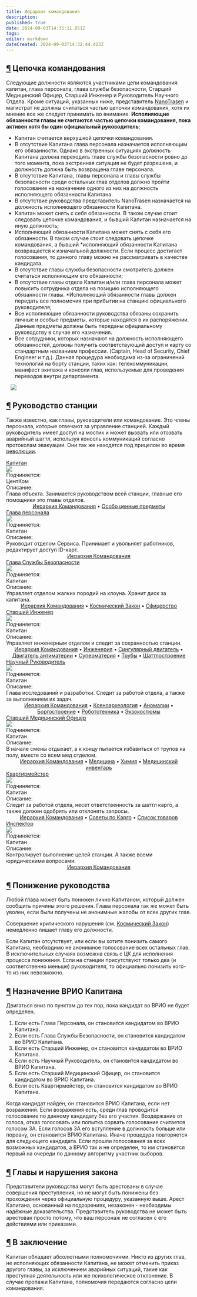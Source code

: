 ```yaml
---
title: Иерархия командования
description: 
published: true
date: 2024-09-03T14:35:11.851Z
tags: 
editor: markdown
dateCreated: 2024-09-03T14:32:44.423Z
---
```


<h2 id="цепочка-командования" class="toc-header"><a class="toc-anchor" href="#цепочка-командования">¶</a> Цепочка командования</h2>
<p>Следующие должности являются участниками цепи командования: капитан, глава персонала, глава службы безопасности, Старший Медицинский Офицер, Старший Инженер и Руководитель Научного Отдела. Кроме ситуаций, указанных ниже, представитель <a href="/backstory" class="is-internal-link is-valid-page">NanoTrasen</a> и магистрат не должны считаться частью цепочки командования, хотя их мнение все же следует принимать во внимание. <strong>Исполняющие обязанности главы не считаются частью цепочки командования, пока активен хотя бы один официальный руководитель</strong>;</p>
<ul>
  <li>Капитан считается верхушкой цепочки командования.</li>
  <li>В отсутствие Капитана глава персонала назначается исполняющим его обязанности. Однако в экстренных ситуациях должность Капитана должна переходить главе службы безопасности ровно до того момента, пока экстренная ситуация не будет разрешена, и должность должна быть возвращена главе персонала.</li>
  <li>В отсутствие Капитана, главы персонала и главы службы безопасности среди остальных глав отделов должно пройти голосование на назначение одного из них на должность исполняющего обязанности Капитана.</li>
  <li>В отсутствие руководства представитель NanoTrasen назначается на должность исполняющего обязанности Капитана.</li>
  <li>Капитан может снять с себя обязанности. В таком случае стоит следовать цепочке командования, и бывший Капитан назначается на иную должность;</li>
  <li>Исполняющий обязанности Капитана может снять с себя его обязанности. В таком случае стоит следовать цепочке командования, а бывший *исполняющий обязанности Капитана возвращается к изначальной должности. Если процесс достигает голосования, то данного главу можно не рассматривать в качестве кандидата.</li>
  <li>В отсутствие главы службы безопасности смотритель должен считаться исполняющим его обязанности;</li>
  <li>В отсутствие главы отдела Капитан и/или глава персонала может повысить сотрудника отдела на позицию исполняющего обязанности главы. *Исполняющий обязанности главы должен передать все полномочия при прибытии на станцию официального руководителя;</li>
  <li>Все исполняющие обязанности руководства обязаны сохранить личные и особые предметы, которые находятся в их распоряжении. Данные предметы должны быть переданы официальному руководству в случае его назначения.</li>
  <li>Все сотрудники, которых назначают на должность исполняющего обязанностей, должны получить соответствующий доступ и карту со стандартным названием профессии. (Captain, Head of Security, Chief Engineer и т.д.). Данная процедура необходима из-за ограничений технологий на борту станции, таких как: телекоммуникации, манифест экипажа и консоли глав, используемые для проведения переводов внутри департамента.</li>
</ul><div>

</div><div style="overflow-x: auto; margin: 12px"><img src="/guides/hierarchyofcommand/hierarchy_ss15.png" style="min-width:900px"></div>
<h2 id="руководство-станции" class="toc-header"><a class="toc-anchor" href="#руководство-станции">¶</a> Руководство станции</h2>
<p>Также известно, как главы, руководители или командование. Это члены персонала, которые отвечают за управление станцией. Каждый руководитель имеет доступ на мостик и может вызвать или отозвать аварийный шаттл, используя консоль коммуникаций согласно протоколам эвакуации. Они так же находятся под прицелом во время <a href="/roles/revolution" class="is-internal-link is-valid-page">революции</a>.</p><div>

</div><div class="rolescontainer">

  <div class="role">
    <div class="rolename"><a href="/roles/captain" class="custom-link is-internal-link is-valid-page">Капитан</a></div>
    <div class="roleimg"><img src="/roles/captain.png"></div>
    <div class="roleheadlabel">Подчиняется:</div>
    <div class="rolehead">ЦентКом</div>
    <div class="roledesclabel">Описание:</div>  
    <div class="roledesc">Глава объекта. Занимается руководством всей станции, главные его помощники это главы отделов.<br> <center><a href="/guides/hierarchyofcommand" title="Иерархия Командования" class="is-internal-link is-valid-page">Иерархия Командования</a> • <a href="/guides/especiallyvaluableitems" title="Особо ценные предметы" class="is-internal-link is-valid-page">Особо ценные предметы</a></center></div>  
  </div>
</div><div>

</div><div class="rolescontainer">

  <div class="role">
    <div class="rolename"><a href="/roles/headofpersonnel" class="custom-link is-internal-link is-valid-page">Глава персонала</a></div>
    <div class="roleimg"><img src="/roles/headofpersonnel.png"></div>
    <div class="roleheadlabel">Подчиняется:</div>
    <div class="rolehead">Капитан</div>
    <div class="roledesclabel">Описание:</div>  
    <div class="roledesc">Руководит отделом Сервиса. Принимает и увольняет работников, редактирует доступ ID-карт.<br> <center><a href="/guides/hierarchyofcommand" title="Иерархия Командования" class="is-internal-link is-valid-page">Иерархия Командования</a></center></div>  
  </div>    

  <div class="role">
    <div class="rolename"><a href="/roles/headofsecurity" class="custom-link is-internal-link is-valid-page">Глава Службы Безопасности</a></div>
    <div class="roleimg"><img src="/roles/headofsecurity.png"></div>
    <div class="roleheadlabel">Подчиняется:</div>
    <div class="rolehead">Капитан</div>
    <div class="roledesclabel">Описание:</div>  
    <div class="roledesc">Управляет отделом жалких породий на клоуна. Хранит диск за капитана.<br> <center><a href="/guides/hierarchyofcommand" class="is-internal-link is-valid-page">Иерархия Командования</a> • <a href="/spacelaw" class="is-internal-link is-valid-page">Космический Закон</a> • <a href="/guides/officership" class="is-internal-link is-valid-page">Офицерство</a></center></div>  
  </div>

  <div class="role">
    <div class="rolename"><a href="/roles/chiefengineer" class="custom-link is-internal-link is-valid-page">Старший Инженер</a></div>
    <div class="roleimg"><img src="/roles/chiefengineer.png"></div>
    <div class="roleheadlabel">Подчиняется:</div>
    <div class="rolehead">Капитан</div>
    <div class="roledesclabel">Описание:</div>  
    <div class="roledesc">Управляет инженерным отделом и следит за сохранностью станции.<br> <center><a href="/guides/hierarchyofcommand" class="is-internal-link is-valid-page">Иерархия Командования</a> • <a href="/guides/engineering" title="Инженерия" class="is-internal-link is-valid-page">Инженерия</a> • <a href="/guides/singularengine" title="Сингулярный двигатель" class="is-internal-link is-valid-page">Сингулярный двигатель</a> • <a href="/guides/antimatterengine" title="Двигатель антиматерии" class="is-internal-link is-valid-page">Двигатель антиматерии</a> • <a href="/guides/supermatter" title="Суперматерия" class="is-internal-link is-valid-page">Суперматерия</a> • <a href="/guides/pipes" title="Трубы" class="is-internal-link is-valid-page">Трубы</a> • <a href="/guides/shuttlebuilding" title="Шаттлостроение" class="is-internal-link is-valid-page">Шаттлостроение</a></center></div>  
  </div>

  <div class="role">
    <div class="rolename"><a href="/roles/researchdirector" class="custom-link is-internal-link is-valid-page">Научный Руководитель</a></div>
    <div class="roleimg"><img src="/roles/researchdirector.png"></div>
    <div class="roleheadlabel">Подчиняется:</div>
    <div class="rolehead">Капитан</div>
    <div class="roledesclabel">Описание:</div>  
    <div class="roledesc">Глава исследований и разработки. Следит за работой отдела, а также за выполнением их задач.<br> <center><a href="/guides/hierarchyofcommand" class="is-internal-link is-valid-page">Иерархия Командования</a> • <a href="/guides/xenoarcheology" class="is-internal-link is-valid-page">Ксеноархеология</a> • <a href="/guides/anomalousresearch" class="is-internal-link is-valid-page">Аномалии</a> • <a href="/guides/borgcreating" class="is-internal-link is-valid-page">Боргостроение</a> • <a href="/guides/robotics" class="is-internal-link is-valid-page">Робототехника</a> • <a href="/guides/exosuits" class="is-internal-link is-valid-page">Экзокостюмы</a></center></div>  
  </div>  

  <div class="role">
    <div class="rolename"><a href="/roles/chiefmedicalofficer" class="custom-link is-internal-link is-valid-page">Старший Медицинский Офицер</a></div>
    <div class="roleimg"><img src="/roles/chiefmedicalofficer.png"></div>
    <div class="roleheadlabel">Подчиняется:</div>
    <div class="rolehead">Капитан</div>
    <div class="roledesclabel">Описание:</div>  
    <div class="roledesc">В начале смены отдыхает, а к концу пытается избавиться от трупов на полу, вместе со всем мед отделом.<br> <center><a href="/guides/hierarchyofcommand" class="is-internal-link is-valid-page">Иерархия Командования</a> • <a href="/guides/medicine" title="Медицина" class="is-internal-link is-valid-page">Медицина</a> • <a href="/guides/chemistry" title="Химия" class="is-internal-link is-valid-page">Химия</a> • <a href="/guides/medicalequipment" title="Медицинский инвентарь" class="is-internal-link is-valid-page">Медицинский инвентарь</a></center></div>  
  </div> 

  <div class="role">
    <div class="rolename"><a href="/roles/quartermaster" class="custom-link is-internal-link is-valid-page">Квартирмейстер</a></div>
    <div class="roleimg"><img src="/roles/quartermaster.png"></div>
    <div class="roleheadlabel">Подчиняется:</div>
    <div class="rolehead">Капитан</div>
    <div class="roledesclabel">Описание:</div>  
    <div class="roledesc">Следит за работой отдела, несет ответственность за шаттл карго, а также должен одобрять или отклонять запросы.<br> <center><a href="/guides/hierarchyofcommand" class="is-internal-link is-valid-page">Иерархия Командования</a> • <a href="/guides/workincargo" class="is-internal-link is-invalid-page">Советы по Карго</a> • <a href="/guides/listofproducts" class="is-internal-link is-valid-page">Список товаров</a></center></div>  
  </div> 

  <div class="role">
    <div class="rolename"><a href="/roles/inspector" class="custom-link is-internal-link is-valid-page">Инспектор</a></div>
    <div class="roleimg"><img src="/roles/inspector.png"></div>
    <div class="roleheadlabel">Подчиняется:</div>
    <div class="rolehead">Капитан</div>
    <div class="roledesclabel">Описание:</div>  
    <div class="roledesc">Контролирует выполнение целей станции. А также всеми юридическими вопросами.<br> <center><a href="/guides/hierarchyofcommand" title="Иерархия Командования" class="is-internal-link is-valid-page">Иерархия Командования</a></center></div>  
  </div> 

</div><div>



</div><h2 id="понижение-руководства" class="toc-header"><a class="toc-anchor" href="#понижение-руководства">¶</a> Понижение руководства</h2>
<p>Любой глава может быть понижен лично Капитаном, который должен сообщить причины этого решения. Глава персонала так же может быть уволен, если были получены не анонимные жалобы от всех других глав.</p>
<p>Совершение критического нарушения (см. <a href="/spacelaw" class="is-internal-link is-valid-page">Космический Закон</a>) немедленно лишает главу его должности.</p>
<p>Если Капитан отсутствует, или если вы хотите понизить самого Капитана, необходимо не анонимное голосование всех остальных глав. В исключительных случаях возможна связь с ЦК для исполнения процесса понижения. Если на станции присутствуют только два (и соответственно меньше) руководителя, то официально понизить кого-то из них невозможно.</p>
<h2 id="назначение-врио-капитана" class="toc-header"><a class="toc-anchor" href="#назначение-врио-капитана">¶</a> Назначение ВРИО Капитана</h2>
<p>Двигаться вниз по пунктам до тех пор, пока кандидат во ВРИО не будет определен.</p>
<ol>
  <li>Если есть Глава Персонала, он становится кандидатом во ВРИО Капитана.</li>
  <li>Если есть Глава Службы Безопасности, он становится кандидатом во ВРИО Капитана.</li>
  <li>Если есть Старший Инженер, он становится кандидатом во ВРИО Капитана.</li>
  <li>Если есть Научный Руководитель, он становится кандидатом во ВРИО Капитана.</li>
  <li>Если есть Старший Медицинский Офицер, он становится кандидатом во ВРИО Капитана.</li>
  <li>Если есть Квартирмейстер, он становится кандидатом во ВРИО Капитана.</li>
</ol>
<p>Когда кандидат найден, он становится ВРИО Капитана, если нет возражений. Если возражения есть, среди глав проводится голосование по данному кандидату без его участия. Воздержание от голоса, отказ голосовать или попытка сорвать голосование считается голосом ЗА. Если голосов ЗА его вступление в должность больше или поровну, он становится ВРИО Капитана. Иначе процедура повторяется для следующего кандидата. Если прошли голосования за всех возможных кандидатов, а ВРИО так и не определен, то им становится первый на очереди по данному алгоритму участник выборов.</p>
<h2 id="главы-и-нарушения-закона" class="toc-header"><a class="toc-anchor" href="#главы-и-нарушения-закона">¶</a> Главы и нарушения закона</h2>
<p>Представители руководства могут быть арестованы в случае совершения преступления, но не могут быть понижены без прохождения через официальную процедуру, указанную выше. Арест Капитана, основанный на подозрениях, незаконен - необходимы надёжные доказательства. Представитель руководства не может быть арестован просто потому, что ваш персонаж не согласен с его действиями или приказами.</p>
<h2 id="в-заключение" class="toc-header"><a class="toc-anchor" href="#в-заключение">¶</a> В заключение</h2>
<p>Капитан обладает абсолютными полномочиями. Никто из других глав, не исполняющих обязанности Капитана, не может отменить приказ другого главы, за исключением аварийных ситуаций, такие как преступная деятельность или же психологическое отклонение. В случае пропажи Капитана, полномочия передаются согласно цепи командования.</p>